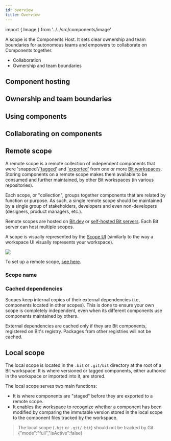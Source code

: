 ```yaml
---
id: overview
title: Overview
---
```


import { Image } from '../../src/components/image'

A scope is the Components Host. It sets clear ownership and team boundaries for autonomous teams and empowers to collaborate on Components together.

- Collaboration
- Ownership and team boundaries

## Component hosting

## Ownership and team boundaries

## Using components

## Collaborating on components

## Remote scope

A remote scope is a remote collection of independent components that were 'snapped'/['tagged'](/getting-started/version) and ['exported'](/getting-started/export-to-scope) from one or more [Bit workspaces](/workspace/overview). Storing components on a remote scope makes them available to be consumed and further maintained, by other Bit workspaces (in various repositories).

Each scope, or "collection", groups together components that are related by function or purpose. As such, a single remote scope should be maintained by a single group of stakeholders, developers and even non-developers (designers, product managers, etc.).

Remote scopes are hosted on [Bit.dev](https://bit.dev) or [self-hosted Bit servers](/scope/self-host-bit-scope). Each Bit server can host multiple scopes.

A scope is visually represented by the [Scope UI](TODO) (similarly to the way a workspace UI visually represents your workspace).

<Image src="/img/scope_ui.png" />

<br />

To set up a remote scope, [see here](/scope/set-up-remote-scope).

### Scope name

### Cached dependencies

Scopes keep internal copies of their external dependencies (i.e, components located in other scopes). This is done to ensure your own scope is completely independent, even when its different components use components maintained by others.

External dependencies are cached only if they are Bit components, registered on Bit's registry. Packages from other registries will not be cached.

## Local scope

The local scope is located in the `.bit` or `.git/bit` directory at the root of a Bit workspace. It is where versioned or tagged components, either authored in the workspace or imported into it, are stored.

The local scope serves two main functions:

- It is where components are "staged" before they are exported to a remote scope.
- It enables the workspace to recognize whether a component has been modified by comparing the immutable version stored in the local scope to the component files tracked by the workspace.

> The local scope (`.bit` or `.git/.bit`) should not be tracked by Git.
> {"mode":"full","isActive":false}
